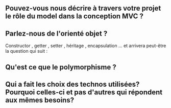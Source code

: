 ## Pouvez-vous nous décrire à travers votre projet le rôle du model dans la conception MVC ?

## Parlez-nous de l'orienté objet ?
Constructor , getter , setter , héritage , encapsulation ... et arrivera peut-être la question qui suit :

## Qu'est ce que le polymorphisme ? 

## Qui a fait les choix des technos utilisées? Pourquoi celles-ci et pas d'autres qui répondent aux mêmes besoins?